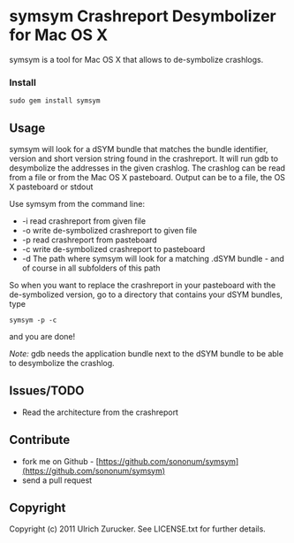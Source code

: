 # symsym Crashreport Desymbolizer for Mac OS X

symsym is a tool for Mac OS X that allows to de-symbolize crashlogs.

### Install

    sudo gem install symsym

## Usage

symsym will look for a dSYM bundle that matches the bundle identifier, version and short version string found in the crashreport. It will run gdb to desymbolize the addresses in the given crashlog.
The crashlog can be read from a file or from the Mac OS X pasteboard.
Output can be to a file, the OS X pasteboard or stdout

Use symsym from the command line:

* -i read crashreport from given file
* -o write de-symbolized crashreport to given file
* -p read crashreport from pasteboard
* -c write de-symbolized crashreport to pasteboard
* -d The path where symsym will look for a matching .dSYM bundle - and of course in all subfolders of this path

So when you want to replace the crashreport in your pasteboard with the de-symbolized version, go to a directory that contains your dSYM bundles, type

    symsym -p -c

and you are done!

_Note:_ gdb needs the application bundle next to the dSYM bundle to be able to desymbolize the crashlog.

## Issues/TODO

* Read the architecture from the crashreport

## Contribute

* fork me on Github - [https://github.com/sononum/symsym](https://github.com/sononum/symsym)
* send a pull request

## Copyright

Copyright (c) 2011 Ulrich Zurucker. See LICENSE.txt for further details.